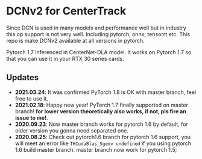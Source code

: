 # DCNv2 for CenterTrack



Since DCN is used in many models and performance well but in industry this op support is not very well. Including pytorch, onnx, tensorrt etc. This repo is make DCNv2 available at all versions in pytorch.

Pytorch 1.7 inferenced in CenterNet-DLA model. It works on Pytorch 1.7 so that you can use it in your RTX 30 series cards.

## Updates

- **2021.03.24**: It was confirmed PyTorch 1.8 is OK with master branch, feel free to use it.
- **2021.02.18**: Happy new year! PyTorch 1.7 finally supported on master branch! **for lower version theoretically also works, if not, pls fire an issue to me!**.
- **2020.09.23**: Now master branch works for pytorch 1.6 by default, for older version you gonna need separated one.
- **2020.08.25**: Check out pytorch1.6 branch for pytorch 1.6 support, you will meet an error like `THCudaBlas_Sgemv undefined` if you using pytorch 1.6 build master branch. master branch now work for pytorch 1.5;
